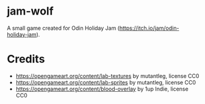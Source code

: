 # jam-wolf
A small game created for Odin Holiday Jam (https://itch.io/jam/odin-holiday-jam).

# Credits
- https://opengameart.org/content/lab-textures by mutantleg, license CC0
- https://opengameart.org/content/lab-sprites by mutantleg, license CC0
- https://opengameart.org/content/blood-overlay by 1up Indie, license CC0

